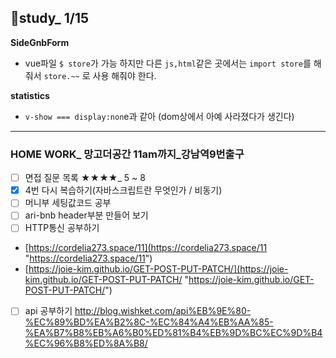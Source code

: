 ## 👥study_ 1/15

**SideGnbForm**
- vue파일 `$ store`가 가능 하지만 다른 `js,html`같은 곳에서는 `import store`를 해줘서 `store.~~` 로 사용 해줘야 한다.

**statistics**
- `v-show === display:non`e과 같아 (dom상에서 아예 사라졌다가 생긴다)



---
### HOME WORK_ 망고더공간 11am까지_강남역9번출구
- [ ] 면접 질문 목록 ★★★★_ 5 ~ 8 
- [x] 4번 다시 복습하기(자바스크립트란 무엇인가 / 비동기)
- [ ] 머니부 세팅값코드 공부
- [ ] ari-bnb header부분 만들어 보기
- [ ] HTTP통신 공부하기
- [https://cordelia273.space/11](https://cordelia273.space/11 "https://cordelia273.space/11")
- [https://joie-kim.github.io/GET-POST-PUT-PATCH/](https://joie-kim.github.io/GET-POST-PUT-PATCH/ "https://joie-kim.github.io/GET-POST-PUT-PATCH/")
- [ ] api 공부하기
http://blog.wishket.com/api%EB%9E%80-%EC%89%BD%EA%B2%8C-%EC%84%A4%EB%AA%85-%EA%B7%B8%EB%A6%B0%ED%81%B4%EB%9D%BC%EC%9D%B4%EC%96%B8%ED%8A%B8/


